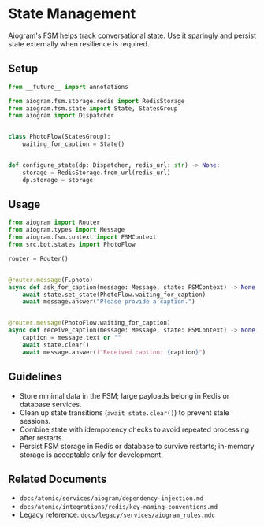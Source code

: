 # State Management

Aiogram's FSM helps track conversational state. Use it sparingly and persist state externally when resilience is required.

## Setup

```python
from __future__ import annotations

from aiogram.fsm.storage.redis import RedisStorage
from aiogram.fsm.state import State, StatesGroup
from aiogram import Dispatcher


class PhotoFlow(StatesGroup):
    waiting_for_caption = State()


def configure_state(dp: Dispatcher, redis_url: str) -> None:
    storage = RedisStorage.from_url(redis_url)
    dp.storage = storage
```

## Usage

```python
from aiogram import Router
from aiogram.types import Message
from aiogram.fsm.context import FSMContext
from src.bot.states import PhotoFlow

router = Router()


@router.message(F.photo)
async def ask_for_caption(message: Message, state: FSMContext) -> None:
    await state.set_state(PhotoFlow.waiting_for_caption)
    await message.answer("Please provide a caption.")


@router.message(PhotoFlow.waiting_for_caption)
async def receive_caption(message: Message, state: FSMContext) -> None:
    caption = message.text or ""
    await state.clear()
    await message.answer(f"Received caption: {caption}")
```

## Guidelines

- Store minimal data in the FSM; large payloads belong in Redis or database services.
- Clean up state transitions (`await state.clear()`) to prevent stale sessions.
- Combine state with idempotency checks to avoid repeated processing after restarts.
- Persist FSM storage in Redis or database to survive restarts; in-memory storage is acceptable only for development.

## Related Documents

- `docs/atomic/services/aiogram/dependency-injection.md`
- `docs/atomic/integrations/redis/key-naming-conventions.md`
- Legacy reference: `docs/legacy/services/aiogram_rules.mdc`
